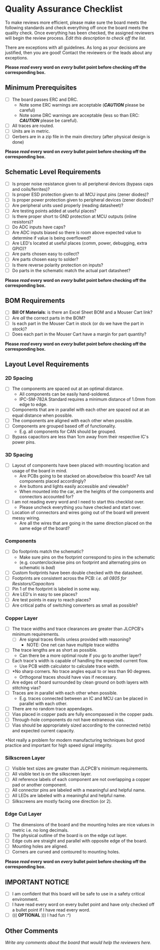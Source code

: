 # Quality Assurance Checklist
To make reviews more efficient, please make sure the board meets the following standards and check everything off once the board meets the quality check. Once everything has been checked, the assigned reviewers will begin the review process. _Edit this description to check off the list._

There are exceptions with all guidelines. As long as your decisions are justified, then you are good! Contact the reviewers or the leads about any exceptions.

**Please *read* every word on *every* bullet point before checking off the corresponding box.**

## Minimum Prerequisites
- [ ] The board passes ERC and DRC.
    - Note some ERC warnings are acceptable (**_CAUTION_** please be careful)
    - Note some DRC warnings are acceptable (less so than ERC: **_CAUTION_** please be careful).
- [ ] All traces are routed.
- [ ] Units are in metric.
- [ ] Gerbers are in a zip file in the main directory (after physical design is done)

**Please *read* every word on *every* bullet point before checking off the corresponding box.**

## Schematic Level Requirements
- [ ] Is proper noise resistance given to all peripheral devices (bypass caps and coils/ferrites)?
- [ ] Is proper ESD protection given to all MCU input pins (zener diodes)?
- [ ] Is proper power protection given to peripheral devices (zener diodes)?
- [ ] Are peripheral units used properly (reading datasheet)?
- [ ] Are testing points added at useful places?
- [ ] Is there proper short to GND protection at MCU outputs (inline resistors)?
- [ ] Do ADC inputs have caps?
- [ ] Are ADC inputs biased so there is room above expected value to determine if value is being overflowed?
- [ ] Are LED's located at useful places (comm, power, debugging, extra GPIO)?
- [ ] Are parts chosen easy to collect?
- [ ] Are parts chosen easy to solder?
- [ ] Is there reverse polarity protection on inputs?
- [ ] Do parts in the schematic match the actual part datasheet?

**Please *read* every word on *every* bullet point before checking off the corresponding box.**

## BOM Requirements
- [ ] **Bill Of Materials**: is there an Excel Sheet BOM and a Mouser Cart link?
- [ ] Are *all* the correct parts in the BOM?
- [ ] Is each part in the Mouser Cart in stock (or do we have the part in stock)?
- [ ] Does each part in the Mouser Cart have a margin for part quantity?

**Please *read* every word on *every* bullet point before checking off the corresponding box.**

## Layout Level Requirements
### 2D Spacing
- [ ] The components are spaced out at an optimal distance.
    - All components can be easily hand-soldered.
    - IPC-SM-782A Standard requires a minimum distance of 1.0mm from edge to edge.
- [ ] Components that are in parallel with each other are spaced out at an equal distance when possible.
- [ ] The components are aligned with each other when possible.
- [ ] Components are grouped based off of functionality.
    - E.g. all components for CAN should be grouped.
- [ ] Bypass capacitors are less than 1cm away from their respective IC's power pins.

### 3D Spacing
- [ ] Layout of components have been placed with mounting location and usage of the board in mind.
    - Are PCBs going to be stacked on above/below this board? Are tall components placed accordingly?
    - Are buttons and lights easily accessible and viewable?
    - When mounted into the car, are the heights of the components and connectors accounted for?
- [ ] I am not reading every word and I need to start this checklist over.
    - Please uncheck everything you have checked and start over.
- [ ] Location of connectors and wires going out of the board will prevent messy wiring.
    - Are all the wires that are going in the same direction placed on the same edge of the board?

### Components
- [ ] Do footprints match the schematic?
    - Make sure pins on the footprint correspond to pins in the schematic
    - (e.g. counterclockwise pins on footprint and alternating pins on schematic is *bad*)
- [ ] Custom footprints have been double checked with the datasheet.
- [ ] Footprints are consistent across the PCB: *i.e. all 0805 for Resistors/Capacitors*
- [ ] Pin 1 of the footprint is labeled in some way.
- [ ] Are LED's in easy to see places?
- [ ] Are test points in easy to reach places?
- [ ] Are critical paths of switching converters as small as possible?

### Copper Layer
- [ ] The trace widths and trace clearances are greater than JLCPCB's minimum requirements.
    - [ ] Are signal traces 6mils unless provided with reasoning?
        - NOTE: One net can have multiple trace widths
- [ ] The trace lengths are as short as possible.
    - Can there be a more optimal route if you go to another layer?
- [ ] Each trace's width is capable of handling the expected current flow.
    - Use PCB width calculator to calculate trace width.
- [ ] *No sharp corners. No trace angles equal to or less than 90 degrees.
    - Orthogonal traces should have vias if necessary.
- [ ] Are edges of board surrounded by clean ground on both layers with stitching vias?
- [ ] Traces are in parallel with each other when possible.
    - E.g. traces connected between an IC and MCU can be placed in parallel with each other.
- [ ] There are no random trace appendages.
- [ ] Vias placed in copper pads are fully encompassed in the copper pads.
- [ ] Through-hole components do not have extraneous vias.
- [ ] Vias should be appropriately sized according to the connected net(s) and expected current capacity.

*Not really a problem for modern manufacturing techniques but good practice and important for high speed signal integrity.

### Silkscreen Layer
- [ ] Visible text sizes are greater than JLCPCB's minimum requirements.
- [ ] All visible text is on the silkscreen layer.
- [ ] All reference labels of each component are not overlapping a copper pad or another component.
- [ ] All connector pins are labeled with a meaningful and helpful name.
- [ ] All LEDs are labeled with a meaningful and helpful name.
- [ ] Silkscreens are mostly facing one direction (or 2).

### Edge Cut Layer
- [ ] The dimensions of the board and the mounting holes are nice values in metric i.e. no long decimals.
- [ ] The physical outline of the board is on the edge cut layer.
- [ ] Edge cuts are straight and parallel with opposite edge of the board.
- [ ] Mounting holes are aligned.
- [ ] Corners are curved and contoured to mounting holes.

**Please *read* every word on *every* bullet point before checking off the corresponding box.**

## IMPORTANT NOTICE
- [ ] I am confident that this board will be safe to use in a safety critical environment.
- [ ] I have read every word on every bullet point and have only checked off a bullet point if I have read every word.
- [ ] ((( **OPTIONAL** ))) I had fun :^)

## Other Comments
_Write any comments about the board that would help the reviewers here._
